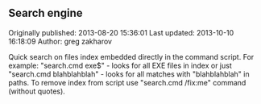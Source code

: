 ## Search engine 
Originally published: 2013-08-20 15:36:01 
Last updated: 2013-10-10 16:18:09 
Author: greg zakharov 
 
Quick search on files index embedded directly in the command script. For example: "search.cmd exe$" - looks for all EXE files in index or just "search.cmd blahblahblah" - looks for all matches with "blahblahblah" in paths. To remove index from script use "search.cmd /fix:me" command (without quotes).